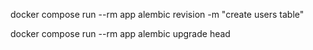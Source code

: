 docker compose run --rm app alembic revision -m "create users table"

docker compose run --rm app alembic upgrade head